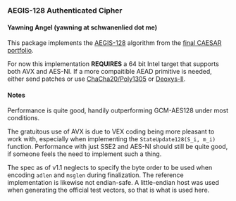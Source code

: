### AEGIS-128 Authenticated Cipher
#### Yawning Angel (yawning at schwanenlied dot me)

This package implements the [AEGIS-128][1] algorithm from the
[final CAESAR portfolio][2].

For now this implementation **REQUIRES** a 64 bit Intel target that supports
both AVX and AES-NI.  If a more compaitible AEAD primitive is needed, either
send patches or use [ChaCha20/Poly1305][3] or [Deoxys-II][4].

#### Notes

Performance is quite good, handily outperforming GCM-AES128 under most
conditions.

The gratuitous use of AVX is due to VEX coding being more pleasant to work
with, especially when implementing the `StateUpdate128(S_i, m_i)` function.
Performance with just SSE2 and AES-NI should still be quite good, if someone
feels the need to implement such a thing.

The spec as of v1.1 neglects to specify the byte order to be used when
encoding `adlen` and `msglen` during finalization.  The reference
implementation is likewise not endian-safe.  A little-endian host was
used when generating the official test vectors, so that is what is used here.

[1]: https://www3.ntu.edu.sg/home/wuhj/research/caesar/caesar.html
[2]: https://competitions.cr.yp.to/caesar-submissions.html
[3]: https://godoc.org/golang.org/x/crypto/chacha20poly1305
[4]: https://godoc.org/github.com/oasislabs/deoxysii
